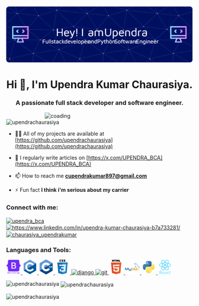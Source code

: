 ![logo](https://github.com/upendrachaurasiya/upendrachaurasiya/blob/main/github-header-image.png)
<h1 align="center">Hi 👋, I'm Upendra Kumar Chaurasiya.</h1>
<h3 align="center">A passionate full stack developer and software engineer.</h3>
<img align="right" alt="coading" width="400" src="https://camo.githubusercontent.com/4d9f5ecceb711eec6e2018f38a5677dc657c9738d4a65ba3b928c41c0a45b439/68747470733a2f2f6d69726f2e6d656469756d2e636f6d2f6d61782f313336302f302a37513379765349765f7430696f4a2d5a2e676966">

<p align="left"> <img src="https://komarev.com/ghpvc/?username=upendrachaurasiya&label=Profile%20views&color=0e75b6&style=flat" alt="upendrachaurasiya" /> </p>

- 👨‍💻 All of my projects are available at [https://github.com/upendrachaurasiya](https://github.com/upendrachaurasiya)

- 📝 I regularly write articles on [https://x.com/UPENDRA_BCA](https://x.com/UPENDRA_BCA)

- 📫 How to reach me **cupendrakumar897@gmail.com**

- ⚡ Fun fact **I think i'm serious about my carrier**

<h3 align="left">Connect with me:</h3>
<p align="left">
<a href="https://twitter.com/upendra_bca" target="blank"><img align="center" src="https://raw.githubusercontent.com/rahuldkjain/github-profile-readme-generator/master/src/images/icons/Social/twitter.svg" alt="upendra_bca" height="30" width="40" /></a>
<a href="https://www.linkedin.com/in/upendra-kumar-chaurasiya-b7a733281/" target="blank"><img align="center" src="https://raw.githubusercontent.com/rahuldkjain/github-profile-readme-generator/master/src/images/icons/Social/linked-in-alt.svg" alt="https://www.linkedin.com/in/upendra-kumar-chaurasiya-b7a733281/" height="30" width="40" /></a>
<a href="https://instagram.com/chaurasiya_upendrakumar" target="blank"><img align="center" src="https://raw.githubusercontent.com/rahuldkjain/github-profile-readme-generator/master/src/images/icons/Social/instagram.svg" alt="chaurasiya_upendrakumar" height="30" width="40" /></a>
</p>

<h3 align="left">Languages and Tools:</h3>
<p align="left"> <a href="https://getbootstrap.com" target="_blank" rel="noreferrer"> <img src="https://raw.githubusercontent.com/devicons/devicon/master/icons/bootstrap/bootstrap-plain-wordmark.svg" alt="bootstrap" width="40" height="40"/> </a> <a href="https://www.cprogramming.com/" target="_blank" rel="noreferrer"> <img src="https://raw.githubusercontent.com/devicons/devicon/master/icons/c/c-original.svg" alt="c" width="40" height="40"/> </a> <a href="https://www.w3schools.com/cpp/" target="_blank" rel="noreferrer"> <img src="https://raw.githubusercontent.com/devicons/devicon/master/icons/cplusplus/cplusplus-original.svg" alt="cplusplus" width="40" height="40"/> </a> <a href="https://www.w3schools.com/css/" target="_blank" rel="noreferrer"> <img src="https://raw.githubusercontent.com/devicons/devicon/master/icons/css3/css3-original-wordmark.svg" alt="css3" width="40" height="40"/> </a> <a href="https://www.djangoproject.com/" target="_blank" rel="noreferrer"> <img src="https://cdn.worldvectorlogo.com/logos/django.svg" alt="django" width="40" height="40"/> </a> <a href="https://git-scm.com/" target="_blank" rel="noreferrer"> <img src="https://www.vectorlogo.zone/logos/git-scm/git-scm-icon.svg" alt="git" width="40" height="40"/> </a> <a href="https://www.w3.org/html/" target="_blank" rel="noreferrer"> <img src="https://raw.githubusercontent.com/devicons/devicon/master/icons/html5/html5-original-wordmark.svg" alt="html5" width="40" height="40"/> </a> <a href="https://www.mysql.com/" target="_blank" rel="noreferrer"> <img src="https://raw.githubusercontent.com/devicons/devicon/master/icons/mysql/mysql-original-wordmark.svg" alt="mysql" width="40" height="40"/> </a> <a href="https://www.python.org" target="_blank" rel="noreferrer"> <img src="https://raw.githubusercontent.com/devicons/devicon/master/icons/python/python-original.svg" alt="python" width="40" height="40"/> </a> <a href="https://reactjs.org/" target="_blank" rel="noreferrer"> <img src="https://raw.githubusercontent.com/devicons/devicon/master/icons/react/react-original-wordmark.svg" alt="react" width="40" height="40"/> </a> </p>

<p><img align="left" src="https://github-readme-stats.vercel.app/api/top-langs?username=upendrachaurasiya&show_icons=true&locale=en&layout=compact" alt="upendrachaurasiya" /></p>

<p>&nbsp;<img align="center" src="https://github-readme-stats.vercel.app/api?username=upendrachaurasiya&show_icons=true&locale=en" alt="upendrachaurasiya" /></p>

<p><img align="center" src="https://github-readme-streak-stats.herokuapp.com/?user=upendrachaurasiya&" alt="upendrachaurasiya" /></p>

